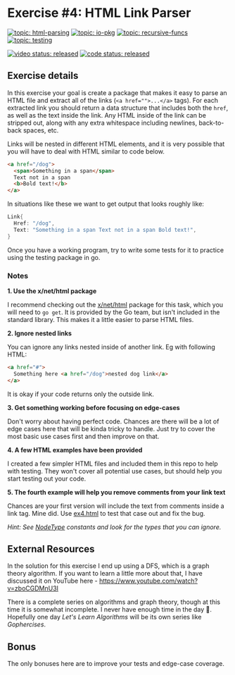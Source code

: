 # Exercise #4: HTML Link Parser

[![topic: html-parsing](https://img.shields.io/badge/topic-html%20parsing-blue.svg?style=flat-square)](https://github.com/search?q=topic%3Ahtml-parsing+org%3Agophercises&type=Repositories)
[![topic: io-pkg](https://img.shields.io/badge/topic-io%20pkg-blue.svg?style=flat-square)](https://github.com/search?q=topic%3Aio-pkg+org%3Agophercises&type=Repositories)
[![topic: recursive-funcs](https://img.shields.io/badge/topic-recursive%20funcs-blue.svg?style=flat-square)](https://github.com/search?q=topic%3Arecursive-funcs+org%3Agophercises&type=Repositories)
[![topic: testing](https://img.shields.io/badge/topic-testing-blue.svg?style=flat-square)](https://github.com/search?q=topic%3Atesting+org%3Agophercises&type=Repositories)

[![video status: released](https://img.shields.io/badge/video%20status-released-green.svg?style=flat-square)](https://gophercises.com/exericses/link)
[![code status: released](https://img.shields.io/badge/code%20status-released-green.svg?style=flat-square)](https://github.com/gophercises/link/tree/solution)

## Exercise details

In this exercise your goal is create a package that makes it easy to parse an HTML file and extract all of the links (`<a href="">...</a>` tags). For each extracted link you should return a data structure that includes both the `href`, as well as the text inside the link. Any HTML inside of the link can be stripped out, along with any extra whitespace including newlines, back-to-back spaces, etc.

Links will be nested in different HTML elements, and it is very possible that you will have to deal with HTML similar to code below.

```html
<a href="/dog">
  <span>Something in a span</span>
  Text not in a span
  <b>Bold text!</b>
</a>
```

In situations like these we want to get output that looks roughly like:

```go
Link{
  Href: "/dog",
  Text: "Something in a span Text not in a span Bold text!",
}
```

Once you have a working program, try to write some tests for it to practice using the testing package in go.


### Notes

**1. Use the x/net/html package**

I recommend checking out the [x/net/html](https://godoc.org/golang.org/x/net/html) package for this task, which you will need to `go get`. It is provided by the Go team, but isn't included in the standard library. This makes it a little easier to parse HTML files.


**2. Ignore nested links**

You can ignore any links nested inside of another link. Eg with following HTML:

```html
<a href="#">
  Something here <a href="/dog">nested dog link</a>
</a>
```

It is okay if your code returns only the outside link.

**3. Get something working before focusing on edge-cases**

Don't worry about having perfect code. Chances are there will be a lot of edge cases here that will be kinda tricky to handle. Just try to cover the most basic use cases first and then improve on that.

**4. A few HTML examples have been provided**

I created a few simpler HTML files and included them in this repo to help with testing. They won't cover all potential use cases, but should help you start testing out your code.


**5. The fourth example will help you remove comments from your link text**

Chances are your first version will include the text from comments inside a link tag. Mine did. Use [ex4.html](ex4.html) to test that case out and fix the bug.

*Hint: See [NodeType](https://godoc.org/golang.org/x/net/html#NodeType) constants and look for the types that you can ignore.*


## External Resources

In the solution for this exercise I end up using a DFS, which is a graph theory algorithm. If you want to learn a little more about that, I have discussed it on YouTube here - <https://www.youtube.com/watch?v=zboCGDMnU3I>

There is a complete series on algorithms and graph theory, though at this time it is somewhat incomplete. I never have enough time in the day 🙁. Hopefully one day *Let's Learn Algorithms* will be its own series like *Gophercises*.

## Bonus

The only bonuses here are to improve your tests and edge-case coverage.
